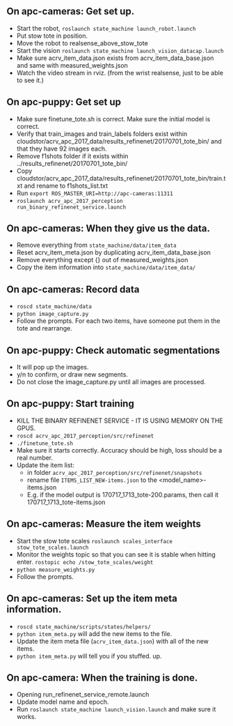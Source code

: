 ## On apc-cameras: Get set up.
* Start the robot, `roslaunch state_machine launch_robot.launch`
* Put stow tote in position.
* Move the robot to realsense_above_stow_tote
* Start the vision `roslaunch state_machine launch_vision_datacap.launch`
* Make sure acrv_item_data.json exists from acrv_item_data_base.json and same with measured_weights.json
* Watch the video stream in rviz. (from the wrist realsense, just to be able to see it.)

## On apc-puppy: Get set up
* Make sure finetune_tote.sh is correct. Make sure the initial model is correct.
* Verify that train_images and train_labels folders exist within  cloudstor/acrv_apc_2017_data/results_refinenet/20170701_tote_bin/ and that they have 92 images each.
* Remove f1shots folder if it exists within ../results_refinenet/20170701_tote_bin/ 
* Copy cloudstor/acrv_apc_2017_data/results_refinenet/20170701_tote_bin/train.txt and rename to f1shots_list.txt
* Run `export ROS_MASTER_URI=http://apc-cameras:11311`
* `roslaunch acrv_apc_2017_perception run_binary_refinenet_service.launch`


## On apc-cameras: When they give us the data.
* Remove everything from `state_machine/data/item_data`
* Reset acrv_item_meta.json by duplicating acrv_item_data_base.json
* Remove everything except {} out of measured_weights.json
* Copy the item information into `state_machine/data/item_data/`

## On apc-cameras: Record data
* `roscd state_machine/data`
* `python image_capture.py`
* Follow the prompts.  For each two items, have someone put them in the tote and rearrange.

## On apc-puppy: Check automatic segmentations
* It will pop up the images.
* y/n to confirm, or draw new segments.
* Do not close the image_capture.py until all images are processed.

## On apc-puppy: Start training
* KILL THE BINARY REFINENET SERVICE - IT IS USING MEMORY ON THE GPUS.
* `roscd acrv_apc_2017_perception/src/refinenet`
* `./finetune_tote.sh`
* Make sure it starts correctly. Accuracy should be high, loss should be a real number.
* Update the item list:
  * in folder `acrv_apc_2017_perception/src/refinenet/snapshots`
  * rename file `ITEMS_LIST_NEW-items.json` to the <model_name>-items.json
  * E.g. if the model output is 170717_1713_tote-200.params, then call it 170717_1713_tote-items.json

## On apc-cameras: Measure the item weights
* Start the stow tote scales `roslaunch scales_interface stow_tote_scales.launch`
* Monitor the weights topic so that you can see it is stable when hitting enter. `rostopic echo /stow_tote_scales/weight`
* `python measure_weights.py`
* Follow the prompts.

## On apc-cameras: Set up the item meta information.
* `roscd state_machine/scripts/states/helpers/`
* `python item_meta.py` will add the new items to the file.
* Update the item meta file (`acrv_item_data.json`) with all of the new items.
* `python item_meta.py` will tell you if you stuffed. up.


## On apc-camera: When the training is done.
* Opening run_refinenet_service_remote.launch
* Update model name and epoch.
* Run `roslaunch state_machine launch_vision.launch` and make sure it works.
